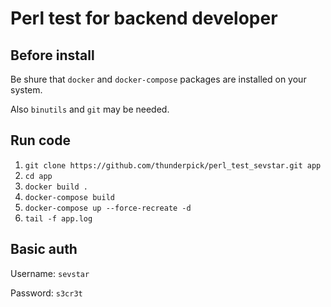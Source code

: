 # Perl test for backend developer

## Before install
Be shure that ```docker``` and ```docker-compose``` packages are installed on your system.

Also ```binutils``` and ```git``` may be needed.

## Run code
  1. ```git clone https://github.com/thunderpick/perl_test_sevstar.git app```
  2. ```cd app```
  3. ```docker build .```
  4. ```docker-compose build```
  5. ```docker-compose up --force-recreate -d```
  6. ```tail -f app.log```

## Basic auth
  Username: ```sevstar```
  
  Password: ```s3cr3t```
